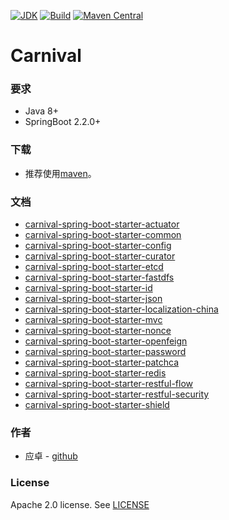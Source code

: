 [![JDK](http://img.shields.io/badge/JDK-v8.0-yellow.svg)](http://www.oracle.com/technetwork/java/javase/downloads/index.html)
[![Build](http://img.shields.io/badge/Build-Maven_2-green.svg)](https://maven.apache.org/)
[![Maven Central](https://img.shields.io/maven-central/v/com.github.yingzhuo/carnival.svg?label=Maven%20Central)](https://search.maven.org/search?q=g:%22com.github.yingzhuo%22%20AND%20a:%22carnival%22)

# Carnival

### 要求

* Java 8+
* SpringBoot 2.2.0+

### 下载

* 推荐使用[maven](https://search.maven.org/search?q=carnival)。

### 文档

* [carnival-spring-boot-starter-actuator](./carnival-spring-boot-starter-actuator)
* [carnival-spring-boot-starter-common](./carnival-spring-boot-starter-common)
* [carnival-spring-boot-starter-config](./carnival-spring-boot-starter-config)
* [carnival-spring-boot-starter-curator](./carnival-spring-boot-starter-curator)
* [carnival-spring-boot-starter-etcd](./carnival-spring-boot-starter-etcd)
* [carnival-spring-boot-starter-fastdfs](./carnival-spring-boot-starter-fastdfs)
* [carnival-spring-boot-starter-id](./carnival-spring-boot-starter-id)
* [carnival-spring-boot-starter-json](./carnival-spring-boot-starter-json)
* [carnival-spring-boot-starter-localization-china](./carnival-spring-boot-starter-localization-china)
* [carnival-spring-boot-starter-mvc](./carnival-spring-boot-starter-mvc)
* [carnival-spring-boot-starter-nonce](./carnival-spring-boot-starter-nonce)
* [carnival-spring-boot-starter-openfeign](./carnival-spring-boot-starter-openfeign)
* [carnival-spring-boot-starter-password](./carnival-spring-boot-starter-password)
* [carnival-spring-boot-starter-patchca](./carnival-spring-boot-starter-patchca)
* [carnival-spring-boot-starter-redis](./carnival-spring-boot-starter-redis)
* [carnival-spring-boot-starter-restful-flow](./carnival-spring-boot-starter-restful-flow)
* [carnival-spring-boot-starter-restful-security](./carnival-spring-boot-starter-restful-security)
* [carnival-spring-boot-starter-shield](./carnival-spring-boot-starter-shield)

### 作者

* 应卓 - [github](https://github.com/yingzhuo)

### License

Apache 2.0 license. See [LICENSE](./LICENSE)
